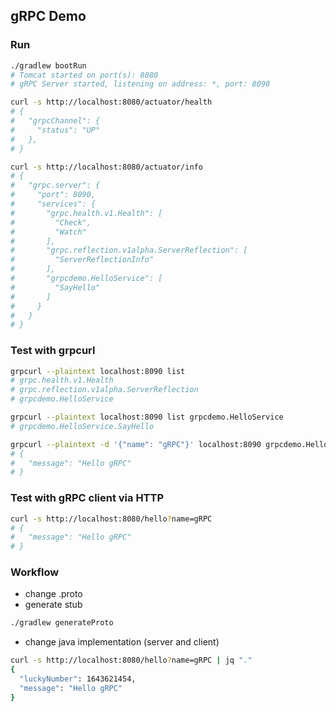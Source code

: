 ## gRPC Demo

### Run
```bash
./gradlew bootRun
# Tomcat started on port(s): 8080
# gRPC Server started, listening on address: *, port: 8090

curl -s http://localhost:8080/actuator/health
# {
#   "grpcChannel": {
#     "status": "UP"
#   },
# }

curl -s http://localhost:8080/actuator/info
# {
#   "grpc.server": {
#     "port": 8090,
#     "services": {
#       "grpc.health.v1.Health": [
#         "Check",
#         "Watch"
#       ],
#       "grpc.reflection.v1alpha.ServerReflection": [
#         "ServerReflectionInfo"
#       ],
#       "grpcdemo.HelloService": [
#         "SayHello"
#       ]
#     }
#   }
# }
```

### Test with grpcurl
```bash
grpcurl --plaintext localhost:8090 list
# grpc.health.v1.Health
# grpc.reflection.v1alpha.ServerReflection
# grpcdemo.HelloService

grpcurl --plaintext localhost:8090 list grpcdemo.HelloService
# grpcdemo.HelloService.SayHello

grpcurl --plaintext -d '{"name": "gRPC"}' localhost:8090 grpcdemo.HelloService.SayHello
# {
#   "message": "Hello gRPC"
# }
```

### Test with gRPC client via HTTP
```bash
curl -s http://localhost:8080/hello?name=gRPC
# {
#   "message": "Hello gRPC"
# }
```

### Workflow
- change .proto
- generate stub
```bash
./gradlew generateProto
```
- change java implementation (server and client)
```bash
curl -s http://localhost:8080/hello?name=gRPC | jq "."
{
  "luckyNumber": 1643621454,
  "message": "Hello gRPC"
}
```